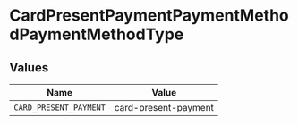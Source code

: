 # CardPresentPaymentPaymentMethodPaymentMethodType


## Values

| Name                   | Value                  |
| ---------------------- | ---------------------- |
| `CARD_PRESENT_PAYMENT` | card-present-payment   |